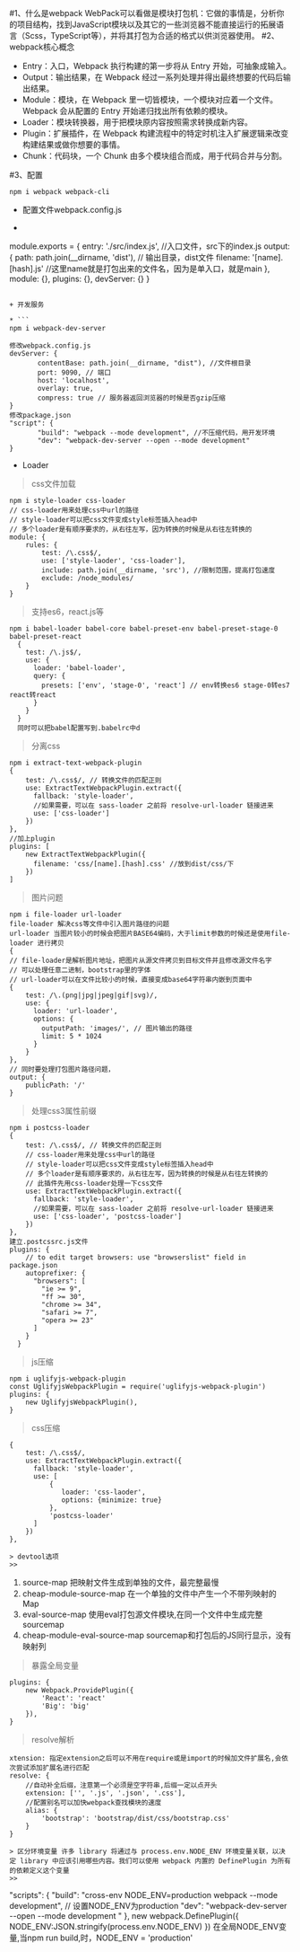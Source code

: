 #1、什么是webpack
WebPack可以看做是模块打包机：它做的事情是，分析你的项目结构，找到JavaScript模块以及其它的一些浏览器不能直接运行的拓展语言（Scss，TypeScript等），并将其打包为合适的格式以供浏览器使用。
#2、webpack核心概念
* Entry：入口，Webpack 执行构建的第一步将从 Entry 开始，可抽象成输入。
* Output：输出结果，在 Webpack 经过一系列处理并得出最终想要的代码后输出结果。
* Module：模块，在 Webpack 里一切皆模块，一个模块对应着一个文件。Webpack 会从配置的 Entry 开始递归找出所有依赖的模块。
* Loader：模块转换器，用于把模块原内容按照需求转换成新内容。
* Plugin：扩展插件，在 Webpack 构建流程中的特定时机注入扩展逻辑来改变构建结果或做你想要的事情。
* Chunk：代码块，一个 Chunk 由多个模块组合而成，用于代码合并与分割。

#3、配置
```
npm i webpack webpack-cli
```
+ 配置文件webpack.config.js

* ```
module.exports = {
		entry: './src/index.js', //入口文件，src下的index.js
    	output: {
        	path: path.join(__dirname, 'dist'), // 输出目录，dist文件
        	filename: '[name].[hash].js' //这里name就是打包出来的文件名，因为是单入口，就是main
    	},
    	module: {},
    	plugins: {},
    	devServer: {}
}
```

+ 开发服务

* ```
npm i webpack-dev-server
```

 ```
修改webpack.config.js
devServer: {
		contentBase: path.join(__dirname, "dist"), //文件根目录
		port: 9090, // 端口
		host: 'localhost',
		overlay: true,
		compress: true // 服务器返回浏览器的时候是否gzip压缩
}
修改package.json
"script": {
		"build": "webpack --mode development", //不压缩代码，用开发环境
		"dev": "webpack-dev-server --open --mode development"
}
```

+ Loader

> css文件加载
> >
```
npm i style-loader css-loader
// css-loader用来处理css中url的路径
// style-loader可以把css文件变成style标签插入head中
// 多个loader是有顺序要求的，从右往左写，因为转换的时候是从右往左转换的
module: {
    rules: {
        test: /\.css$/,
        use: ['style-laoder', 'css-loader'],
        include: path.join(__dirname, 'src'), //限制范围，提高打包速度
        exclude: /node_modules/
    }
}
```

> 支持es6，react.js等
>>
```
npm i babel-loader babel-core babel-preset-env babel-preset-stage-0 babel-preset-react
  {
    test: /\.js$/,
    use: {
      loader: 'babel-loader',
      query: {
        presets: ['env', 'stage-0', 'react'] // env转换es6 stage-0转es7 react转react
      }
    }
  }
  同时可以把babel配置写到.babelrc中d
```

> 分离css
>>
```
npm i extract-text-webpack-plugin
{
    test: /\.css$/, // 转换文件的匹配正则
    use: ExtractTextWebpackPlugin.extract({
      fallback: 'style-loader',
      //如果需要，可以在 sass-loader 之前将 resolve-url-loader 链接进来
      use: ['css-loader']
    })
},
//加上plugin
plugins: [
    new ExtractTextWebpackPlugin({
      filename: 'css/[name].[hash].css' //放到dist/css/下
    })
]
```

> 图片问题
>>
```
npm i file-loader url-loader
file-loader 解决css等文件中引入图片路径的问题
url-loader 当图片较小的时候会把图片BASE64编码，大于limit参数的时候还是使用file-loader 进行拷贝
{
// file-loader是解析图片地址，把图片从源文件拷贝到目标文件并且修改源文件名字
// 可以处理任意二进制，bootstrap里的字体
// url-loader可以在文件比较小的时候，直接变成base64字符串内嵌到页面中
{
    test: /\.(png|jpg|jpeg|gif|svg)/,
    use: {
      loader: 'url-loader',
      options: {
        outputPath: 'images/', // 图片输出的路径
        limit: 5 * 1024
      }
    }
},
// 同时要处理打包图片路径问题，
output: {
    publicPath: '/'
}
```

> 处理css3属性前缀
>>
```
npm i postcss-loader
{
    test: /\.css$/, // 转换文件的匹配正则
    // css-loader用来处理css中url的路径
    // style-loader可以把css文件变成style标签插入head中
    // 多个loader是有顺序要求的，从右往左写，因为转换的时候是从右往左转换的
    // 此插件先用css-loader处理一下css文件
    use: ExtractTextWebpackPlugin.extract({
      fallback: 'style-loader',
      //如果需要，可以在 sass-loader 之前将 resolve-url-loader 链接进来
      use: ['css-loader', 'postcss-loader']
    })
},
建立.postcssrc.js文件
plugins: {
    // to edit target browsers: use "browserslist" field in package.json
    autoprefixer: {
      "browsers": [
        "ie >= 9",
        "ff >= 30",
        "chrome >= 34",
        "safari >= 7",
        "opera >= 23"
      ]
    }
  }
```

> js压缩
>> 
```
npm i uglifyjs-webpack-plugin
const UglifyjsWebpackPlugin = require('uglifyjs-webpack-plugin')
plugins: {
	new UglifyjsWebpackPlugin(),
}
```

> css压缩
>>
```
{
    test: /\.css$/, 
    use: ExtractTextWebpackPlugin.extract({
      fallback: 'style-loader',
      use: [
          {
             loader: 'css-laoder',
             options: {minimize: true}
          },
          'postcss-loader'
      ]
    })
},

> devtool选项
>>
```
1. source-map 把映射文件生成到单独的文件，最完整最慢
2. cheap-module-source-map 在一个单独的文件中产生一个不带列映射的Map
3. eval-source-map 使用eval打包源文件模块,在同一个文件中生成完整sourcemap
4. cheap-module-eval-source-map sourcemap和打包后的JS同行显示，没有映射列

> 暴露全局变量
>>
```
plugins: {
	new Webpack.ProvidePlugin({
  		'React': 'react'
  		'Big': 'big'
	}),
}
```

> resolve解析
>>
```
xtension: 指定extension之后可以不用在require或是import的时候加文件扩展名,会依次尝试添加扩展名进行匹配
resolve: {
    //自动补全后缀，注意第一个必须是空字符串,后缀一定以点开头
    extension: ['', '.js', '.json', '.css'],
    //配置别名可以加快webpack查找模块的速度
    alias: {
        'bootstrap': 'bootstrap/dist/css/bootstrap.css'
    }
}

> 区分环境变量 许多 library 将通过与 process.env.NODE_ENV 环境变量关联，以决定 library 中应该引用哪些内容。我们可以使用 webpack 内置的 DefinePlugin 为所有的依赖定义这个变量
>>
```
"scripts": {
    "build": "cross-env NODE_ENV=production webpack --mode development", // 设置NODE_ENV为production
    "dev": "webpack-dev-server --open --mode development "
},
new webpack.DefinePlugin({
    NODE_ENV:JSON.stringify(process.env.NODE_ENV)
})
在全局NODE_ENV变量,当npm run build,时，NODE_ENV = 'production'














